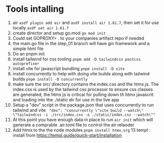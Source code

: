 # Tools intalling

1. air `asdf plugin add air` and `asdf install air 1.61.7`, then set it for use locally `asdf set air 1.61.7`
2. create director and setup go.mod `go mod init`
3. Could set GOPROXY= . to your companies artifact repo if needed
4. the main.go file in the step_01 branch will have gin framework and a simple html file 
5. Do an pnpm init
6. install tailwind for css tooling `pnpm add -D tailwindcss postcss autoprefixer`
7. install vite for javascript bundling `pnpm install -D vite` 
8. install concurrently to help with doing vite builds along with tailwind builds `pnpm install -D concurrently`
9. make sure the src/ directory contains the index.css and the htmx.js.  The index.css is used by the tailwind css processor to ensure css classes are generated, the htmx.js is critical for pulling down th htmx javascrit and loading into the ./static dir for use in the live app
10. Setup a "dev" script in the package.json that uses concurrently to run tailwind and vite ` "dev": "concurrently \"vite build --watch\" \"tailwindcss -i ./src/index.css -o ./static/index.css --watch\""`
11. At this point you have enough data in place to run `air init` which will generate a comprable .air.toml file to control the air relaoder
12. Add htmx to the the node modules `pnpm install htmx.org`
13 templ : install from https://templ.guide/quick-start/installation

